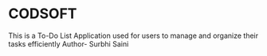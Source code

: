 # CODSOFT
This is a To-Do List Application used for users to manage and organize their tasks efficiently
Author- Surbhi Saini
